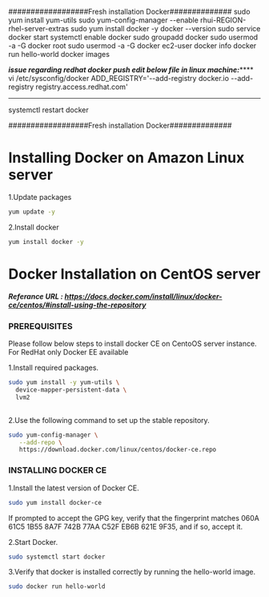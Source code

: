 ##################Fresh installation Docker##############
sudo yum install yum-utils
sudo yum-config-manager --enable rhui-REGION-rhel-server-extras
sudo yum install docker -y
docker --version
sudo service docker start
systemctl enable docker
sudo groupadd docker
sudo usermod -a -G docker root
sudo usermod -a -G docker ec2-user
docker info
docker run hello-world
docker images

*******issue regarding redhat docker push edit below file in linux machine:***********
vi /etc/sysconfig/docker
ADD_REGISTRY='--add-registry docker.io --add-registry registry.access.redhat.com'

**********************

systemctl restart docker

##################Fresh installation Docker##############

# Installing Docker on Amazon Linux server

1.Update packages
```sh 
yum update -y
```
2.Install docker
```sh 
yum install docker -y
```

# Docker Installation on CentOS server
##### Referance URL : https://docs.docker.com/install/linux/docker-ce/centos/#install-using-the-repository
### PREREQUISITES

Please follow below steps to install docker CE on CentoOS server instance. For RedHat only Docker EE available 

1.Install required packages.

```sh 
sudo yum install -y yum-utils \
  device-mapper-persistent-data \
  lvm2
  
  ```
  
2.Use the following command to set up the stable repository.
 
 ```sh 
 sudo yum-config-manager \
    --add-repo \
    https://download.docker.com/linux/centos/docker-ce.repo
```

### INSTALLING DOCKER CE

1.Install the latest version of Docker CE.
```sh 
sudo yum install docker-ce
```

If prompted to accept the GPG key, verify that the fingerprint matches 
060A 61C5 1B55 8A7F 742B 77AA C52F EB6B 621E 9F35, and if so, accept it.

2.Start Docker.
```sh 
sudo systemctl start docker
```

3.Verify that docker is installed correctly by running the hello-world image.
```sh
sudo docker run hello-world
```

